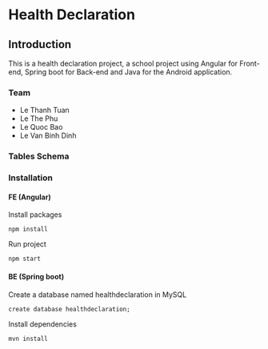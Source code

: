 # Health Declaration

## Introduction

This is a health declaration project, a school project using Angular for Front-end, Spring boot for Back-end and Java for the Android application.

### Team

- Le Thanh Tuan
- Le The Phu
- Le Quoc Bao
- Le Van Binh Dinh

### Tables Schema

### Installation

#### FE (Angular)

Install packages

```
npm install
```

Run project

```
npm start
```

#### BE (Spring boot)

Create a database named healthdeclaration in MySQL

```
create database healthdeclaration;
```

Install dependencies

```
mvn install
```

